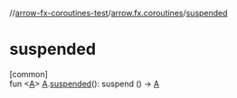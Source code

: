 //[arrow-fx-coroutines-test](../../index.md)/[arrow.fx.coroutines](index.md)/[suspended](suspended.md)

# suspended

[common]\
fun &lt;[A](suspended.md)&gt; [A](suspended.md).[suspended](suspended.md)(): suspend () -&gt; [A](suspended.md)
